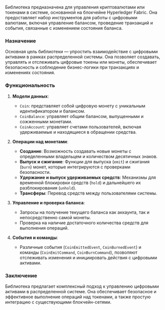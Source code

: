 Библиотека предназначена для управления криптовалютами или токенами в системе, основанной на блокчейне Hyperledger Fabric. Она предоставляет набор инструментов для работы с цифровыми валютами, включая управление балансом, проведение транзакций и события, связанные с изменением состояния баланса.

### Назначение

Основная цель библиотеки — упростить взаимодействие с цифровыми активами в рамках распределенной системы. Она позволяет создавать, управлять и отслеживать цифровые токены или монеты, обеспечивает безопасность и соблюдение бизнес-логики при транзакциях и изменениях состояния.

### Функциональность

1. **Модели данных**:
   - `Coin`: представляет собой цифровую монету с уникальным идентификатором и балансом.
   - `CoinBalance`: управляет общим балансом, выпущенными и сожженными монетами.
   - `CoinAccount`: управляет счетами пользователей, включая удерживаемые и находящиеся в обращении средства.

2. **Операции над монетами**:
   - **Создание**: Возможность создавать новые монеты с определенными владельцем и количеством десятичных знаков.
   - **Выпуск и сжигание**: Функции для выпуска (`emit`) и сжигания (`burn`) монет, которые интегрируются с проверками безопасности.
   - **Удержание и выпуск удерживаемых средств**: Механизмы для временной блокировки средств (`hold`) и дальнейшего их разблокирования (`unhold`).
   - **Трансферы**: Перевод средств между пользователями системы.

3. **Управление и проверка баланса**:
   - Запросы на получение текущего баланса как аккаунта, так и непосредственно самой монеты.
   - Проверка на наличие достаточного количества средств для выполнения операций.

4. **События и команды**:
   - Различные события (`CoinEmittedEvent`, `CoinBurnedEvent`) и команды (`CoinEmitCommand`, `CoinBurnCommand`), позволяют отслеживать изменения и инициировать действия с цифровыми активами.

### Заключение

Библиотека предлагает комплексный подход к управлению цифровыми активами в распределенной системе. Она обеспечивает безопасное и эффективное выполнение операций над токенами, а также простую интеграцию с существующими блокчейн-сетями.